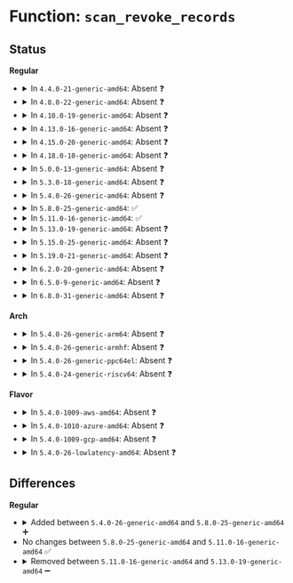 # Function: <code>scan_revoke_records</code>

## Status
<b>Regular</b>
<ul>
<li>
<details>
<summary>In <code>4.4.0-21-generic-amd64</code>: Absent ❓</summary>

```json
{
  "name": "scan_revoke_records",
  "collision_type": "Unique Static",
  "inline_type": "Full",
  "funcs": [
    {
      "addr": 18446744071581908698,
      "name": "scan_revoke_records",
      "external": false,
      "loc": "fs/jbd2/recovery.c:836",
      "file": "fs/jbd2/recovery.c",
      "inline": "not declared, inlined",
      "caller_inline": [
        "fs/jbd2/recovery.c:do_one_pass"
      ],
      "caller_func": []
    }
  ],
  "symbols": []
}
```
</details>
</li>
<li>
<details>
<summary>In <code>4.8.0-22-generic-amd64</code>: Absent ❓</summary>

```json
{
  "name": "scan_revoke_records",
  "collision_type": "Unique Static",
  "inline_type": "Full",
  "funcs": [
    {
      "addr": 18446744071582095852,
      "name": "scan_revoke_records",
      "external": false,
      "loc": "fs/jbd2/recovery.c:815",
      "file": "fs/jbd2/recovery.c",
      "inline": "not declared, inlined",
      "caller_inline": [
        "fs/jbd2/recovery.c:do_one_pass"
      ],
      "caller_func": []
    }
  ],
  "symbols": []
}
```
</details>
</li>
<li>
<details>
<summary>In <code>4.10.0-19-generic-amd64</code>: Absent ❓</summary>

```json
{
  "name": "scan_revoke_records",
  "collision_type": "Unique Static",
  "inline_type": "Full",
  "funcs": [
    {
      "addr": 18446744071582185948,
      "name": "scan_revoke_records",
      "external": false,
      "loc": "fs/jbd2/recovery.c:815",
      "file": "fs/jbd2/recovery.c",
      "inline": "not declared, inlined",
      "caller_inline": [
        "fs/jbd2/recovery.c:do_one_pass"
      ],
      "caller_func": []
    }
  ],
  "symbols": []
}
```
</details>
</li>
<li>
<details>
<summary>In <code>4.13.0-16-generic-amd64</code>: Absent ❓</summary>

```json
{
  "name": "scan_revoke_records",
  "collision_type": "Unique Static",
  "inline_type": "Full",
  "funcs": [
    {
      "addr": 18446744071582271617,
      "name": "scan_revoke_records",
      "external": false,
      "loc": "fs/jbd2/recovery.c:815",
      "file": "fs/jbd2/recovery.c",
      "inline": "not declared, inlined",
      "caller_inline": [
        "fs/jbd2/recovery.c:do_one_pass"
      ],
      "caller_func": []
    }
  ],
  "symbols": []
}
```
</details>
</li>
<li>
<details>
<summary>In <code>4.15.0-20-generic-amd64</code>: Absent ❓</summary>

```json
{
  "name": "scan_revoke_records",
  "collision_type": "Unique Static",
  "inline_type": "Full",
  "funcs": [
    {
      "addr": 18446744071582420769,
      "name": "scan_revoke_records",
      "external": false,
      "loc": "fs/jbd2/recovery.c:815",
      "file": "fs/jbd2/recovery.c",
      "inline": "not declared, inlined",
      "caller_inline": [
        "fs/jbd2/recovery.c:do_one_pass"
      ],
      "caller_func": []
    }
  ],
  "symbols": []
}
```
</details>
</li>
<li>
<details>
<summary>In <code>4.18.0-10-generic-amd64</code>: Absent ❓</summary>

```json
{
  "name": "scan_revoke_records",
  "collision_type": "Unique Static",
  "inline_type": "Full",
  "funcs": [
    {
      "addr": 18446744071582611132,
      "name": "scan_revoke_records",
      "external": false,
      "loc": "fs/jbd2/recovery.c:812",
      "file": "fs/jbd2/recovery.c",
      "inline": "not declared, inlined",
      "caller_inline": [
        "fs/jbd2/recovery.c:do_one_pass"
      ],
      "caller_func": []
    }
  ],
  "symbols": []
}
```
</details>
</li>
<li>
<details>
<summary>In <code>5.0.0-13-generic-amd64</code>: Absent ❓</summary>

```json
{
  "name": "scan_revoke_records",
  "collision_type": "Unique Static",
  "inline_type": "Full",
  "funcs": [
    {
      "addr": 18446744071582713073,
      "name": "scan_revoke_records",
      "external": false,
      "loc": "fs/jbd2/recovery.c:812",
      "file": "fs/jbd2/recovery.c",
      "inline": "not declared, inlined",
      "caller_inline": [
        "fs/jbd2/recovery.c:do_one_pass"
      ],
      "caller_func": []
    }
  ],
  "symbols": []
}
```
</details>
</li>
<li>
<details>
<summary>In <code>5.3.0-18-generic-amd64</code>: Absent ❓</summary>

```json
{
  "name": "scan_revoke_records",
  "collision_type": "Unique Static",
  "inline_type": "Full",
  "funcs": [
    {
      "addr": 18446744071582886270,
      "name": "scan_revoke_records",
      "external": false,
      "loc": "fs/jbd2/recovery.c:812",
      "file": "fs/jbd2/recovery.c",
      "inline": "not declared, inlined",
      "caller_inline": [
        "fs/jbd2/recovery.c:do_one_pass"
      ],
      "caller_func": []
    }
  ],
  "symbols": []
}
```
</details>
</li>
<li>
<details>
<summary>In <code>5.4.0-26-generic-amd64</code>: Absent ❓</summary>

```json
{
  "name": "scan_revoke_records",
  "collision_type": "Unique Static",
  "inline_type": "Full",
  "funcs": [
    {
      "addr": 18446744071582992846,
      "name": "scan_revoke_records",
      "external": false,
      "loc": "fs/jbd2/recovery.c:812",
      "file": "fs/jbd2/recovery.c",
      "inline": "not declared, inlined",
      "caller_inline": [
        "fs/jbd2/recovery.c:do_one_pass"
      ],
      "caller_func": []
    }
  ],
  "symbols": []
}
```
</details>
</li>
<li>
<details>
<summary>In <code>5.8.0-25-generic-amd64</code>: ✅</summary>

```c
int scan_revoke_records(journal_t * journal, struct buffer_head * bh, tid_t sequence, struct recovery_info * info)
```

```json
{
  "name": "scan_revoke_records",
  "collision_type": "Unique Static",
  "inline_type": "No",
  "funcs": [
    {
      "addr": 18446744071583308224,
      "name": "scan_revoke_records",
      "external": false,
      "loc": "fs/jbd2/recovery.c:812",
      "file": "fs/jbd2/recovery.c",
      "inline": "seen, unknown",
      "caller_inline": [],
      "caller_func": [
        "fs/jbd2/recovery.c:do_one_pass"
      ]
    }
  ],
  "symbols": [
    {
      "addr": 18446744071583308224,
      "name": "scan_revoke_records",
      "section": ".text",
      "bind": "STB_LOCAL",
      "size": 531
    }
  ]
}
```
</details>
</li>
<li>
<details>
<summary>In <code>5.11.0-16-generic-amd64</code>: ✅</summary>

```c
int scan_revoke_records(journal_t * journal, struct buffer_head * bh, tid_t sequence, struct recovery_info * info)
```

```json
{
  "name": "scan_revoke_records",
  "collision_type": "Unique Static",
  "inline_type": "No",
  "funcs": [
    {
      "addr": 18446744071583423648,
      "name": "scan_revoke_records",
      "external": false,
      "loc": "fs/jbd2/recovery.c:896",
      "file": "fs/jbd2/recovery.c",
      "inline": "seen, unknown",
      "caller_inline": [],
      "caller_func": [
        "fs/jbd2/recovery.c:do_one_pass"
      ]
    }
  ],
  "symbols": [
    {
      "addr": 18446744071583423648,
      "name": "scan_revoke_records",
      "section": ".text",
      "bind": "STB_LOCAL",
      "size": 341
    }
  ]
}
```
</details>
</li>
<li>
<details>
<summary>In <code>5.13.0-19-generic-amd64</code>: Absent ❓</summary>

```json
{
  "name": "scan_revoke_records",
  "collision_type": "Unique Static",
  "inline_type": "Full",
  "funcs": [
    {
      "addr": 18446744071583447048,
      "name": "scan_revoke_records",
      "external": false,
      "loc": "fs/jbd2/recovery.c:895",
      "file": "fs/jbd2/recovery.c",
      "inline": "not declared, inlined",
      "caller_inline": [
        "fs/jbd2/recovery.c:do_one_pass"
      ],
      "caller_func": []
    }
  ],
  "symbols": []
}
```
</details>
</li>
<li>
<details>
<summary>In <code>5.15.0-25-generic-amd64</code>: Absent ❓</summary>

```json
{
  "name": "scan_revoke_records",
  "collision_type": "Unique Static",
  "inline_type": "Full",
  "funcs": [
    {
      "addr": 18446744071583796633,
      "name": "scan_revoke_records",
      "external": false,
      "loc": "fs/jbd2/recovery.c:894",
      "file": "fs/jbd2/recovery.c",
      "inline": "not declared, inlined",
      "caller_inline": [
        "fs/jbd2/recovery.c:do_one_pass"
      ],
      "caller_func": []
    }
  ],
  "symbols": []
}
```
</details>
</li>
<li>
<details>
<summary>In <code>5.19.0-21-generic-amd64</code>: Absent ❓</summary>

```json
{
  "name": "scan_revoke_records",
  "collision_type": "Unique Static",
  "inline_type": "Full",
  "funcs": [
    {
      "addr": 18446744071584360916,
      "name": "scan_revoke_records",
      "external": false,
      "loc": "fs/jbd2/recovery.c:894",
      "file": "fs/jbd2/recovery.c",
      "inline": "not declared, inlined",
      "caller_inline": [
        "fs/jbd2/recovery.c:do_one_pass"
      ],
      "caller_func": []
    }
  ],
  "symbols": []
}
```
</details>
</li>
<li>
<details>
<summary>In <code>6.2.0-20-generic-amd64</code>: Absent ❓</summary>

```json
{
  "name": "scan_revoke_records",
  "collision_type": "Unique Static",
  "inline_type": "Full",
  "funcs": [
    {
      "addr": 18446744071585011424,
      "name": "scan_revoke_records",
      "external": false,
      "loc": "fs/jbd2/recovery.c:899",
      "file": "fs/jbd2/recovery.c",
      "inline": "not declared, inlined",
      "caller_inline": [
        "fs/jbd2/recovery.c:do_one_pass"
      ],
      "caller_func": []
    }
  ],
  "symbols": []
}
```
</details>
</li>
<li>
<details>
<summary>In <code>6.5.0-9-generic-amd64</code>: Absent ❓</summary>

```json
{
  "name": "scan_revoke_records",
  "collision_type": "Unique Static",
  "inline_type": "Full",
  "funcs": [
    {
      "addr": 18446744071585238985,
      "name": "scan_revoke_records",
      "external": false,
      "loc": "fs/jbd2/recovery.c:911",
      "file": "fs/jbd2/recovery.c",
      "inline": "not declared, inlined",
      "caller_inline": [
        "fs/jbd2/recovery.c:do_one_pass"
      ],
      "caller_func": []
    }
  ],
  "symbols": []
}
```
</details>
</li>
<li>
<details>
<summary>In <code>6.8.0-31-generic-amd64</code>: Absent ❓</summary>

```json
{
  "name": "scan_revoke_records",
  "collision_type": "Unique Static",
  "inline_type": "Full",
  "funcs": [
    {
      "addr": 18446744071585472171,
      "name": "scan_revoke_records",
      "external": false,
      "loc": "fs/jbd2/recovery.c:909",
      "file": "fs/jbd2/recovery.c",
      "inline": "not declared, inlined",
      "caller_inline": [
        "fs/jbd2/recovery.c:do_one_pass"
      ],
      "caller_func": []
    }
  ],
  "symbols": []
}
```
</details>
</li>
</ul>
<b>Arch</b>
<ul>
<li>
<details>
<summary>In <code>5.4.0-26-generic-arm64</code>: Absent ❓</summary>

```json
{
  "name": "scan_revoke_records",
  "collision_type": "Unique Static",
  "inline_type": "Full",
  "funcs": [
    {
      "addr": 18446603336494678712,
      "name": "scan_revoke_records",
      "external": false,
      "loc": "fs/jbd2/recovery.c:812",
      "file": "fs/jbd2/recovery.c",
      "inline": "not declared, inlined",
      "caller_inline": [
        "fs/jbd2/recovery.c:do_one_pass"
      ],
      "caller_func": []
    }
  ],
  "symbols": []
}
```
</details>
</li>
<li>
<details>
<summary>In <code>5.4.0-26-generic-armhf</code>: Absent ❓</summary>

```json
{
  "name": "scan_revoke_records",
  "collision_type": "Unique Static",
  "inline_type": "Full",
  "funcs": [
    {
      "addr": 3228118836,
      "name": "scan_revoke_records",
      "external": false,
      "loc": "fs/jbd2/recovery.c:812",
      "file": "fs/jbd2/recovery.c",
      "inline": "not declared, inlined",
      "caller_inline": [
        "fs/jbd2/recovery.c:do_one_pass"
      ],
      "caller_func": []
    }
  ],
  "symbols": []
}
```
</details>
</li>
<li>
<details>
<summary>In <code>5.4.0-26-generic-ppc64el</code>: Absent ❓</summary>

```json
{
  "name": "scan_revoke_records",
  "collision_type": "Unique Static",
  "inline_type": "Full",
  "funcs": [
    {
      "addr": 13835058055288492964,
      "name": "scan_revoke_records",
      "external": false,
      "loc": "fs/jbd2/recovery.c:812",
      "file": "fs/jbd2/recovery.c",
      "inline": "not declared, inlined",
      "caller_inline": [
        "fs/jbd2/recovery.c:do_one_pass"
      ],
      "caller_func": []
    }
  ],
  "symbols": []
}
```
</details>
</li>
<li>
<details>
<summary>In <code>5.4.0-24-generic-riscv64</code>: Absent ❓</summary>

```json
{
  "name": "scan_revoke_records",
  "collision_type": "Unique Static",
  "inline_type": "Full",
  "funcs": [
    {
      "addr": 18446743936274036244,
      "name": "scan_revoke_records",
      "external": false,
      "loc": "fs/jbd2/recovery.c:812",
      "file": "fs/jbd2/recovery.c",
      "inline": "not declared, inlined",
      "caller_inline": [
        "fs/jbd2/recovery.c:do_one_pass"
      ],
      "caller_func": []
    }
  ],
  "symbols": []
}
```
</details>
</li>
</ul>
<b>Flavor</b>
<ul>
<li>
<details>
<summary>In <code>5.4.0-1009-aws-amd64</code>: Absent ❓</summary>

```json
{
  "name": "scan_revoke_records",
  "collision_type": "Unique Static",
  "inline_type": "Full",
  "funcs": [
    {
      "addr": 18446744071582961582,
      "name": "scan_revoke_records",
      "external": false,
      "loc": "fs/jbd2/recovery.c:812",
      "file": "fs/jbd2/recovery.c",
      "inline": "not declared, inlined",
      "caller_inline": [
        "fs/jbd2/recovery.c:do_one_pass"
      ],
      "caller_func": []
    }
  ],
  "symbols": []
}
```
</details>
</li>
<li>
<details>
<summary>In <code>5.4.0-1010-azure-amd64</code>: Absent ❓</summary>

```json
{
  "name": "scan_revoke_records",
  "collision_type": "Unique Static",
  "inline_type": "Full",
  "funcs": [
    {
      "addr": 18446744071582898734,
      "name": "scan_revoke_records",
      "external": false,
      "loc": "fs/jbd2/recovery.c:812",
      "file": "fs/jbd2/recovery.c",
      "inline": "not declared, inlined",
      "caller_inline": [
        "fs/jbd2/recovery.c:do_one_pass"
      ],
      "caller_func": []
    }
  ],
  "symbols": []
}
```
</details>
</li>
<li>
<details>
<summary>In <code>5.4.0-1009-gcp-amd64</code>: Absent ❓</summary>

```json
{
  "name": "scan_revoke_records",
  "collision_type": "Unique Static",
  "inline_type": "Full",
  "funcs": [
    {
      "addr": 18446744071582950190,
      "name": "scan_revoke_records",
      "external": false,
      "loc": "fs/jbd2/recovery.c:812",
      "file": "fs/jbd2/recovery.c",
      "inline": "not declared, inlined",
      "caller_inline": [
        "fs/jbd2/recovery.c:do_one_pass"
      ],
      "caller_func": []
    }
  ],
  "symbols": []
}
```
</details>
</li>
<li>
<details>
<summary>In <code>5.4.0-26-lowlatency-amd64</code>: Absent ❓</summary>

```json
{
  "name": "scan_revoke_records",
  "collision_type": "Unique Static",
  "inline_type": "Full",
  "funcs": [
    {
      "addr": 18446744071583038593,
      "name": "scan_revoke_records",
      "external": false,
      "loc": "fs/jbd2/recovery.c:812",
      "file": "fs/jbd2/recovery.c",
      "inline": "not declared, inlined",
      "caller_inline": [
        "fs/jbd2/recovery.c:do_one_pass"
      ],
      "caller_func": []
    }
  ],
  "symbols": []
}
```
</details>
</li>
</ul>

## Differences
<b>Regular</b>
<ul>
<li>
<details>
<summary>Added between <code>5.4.0-26-generic-amd64</code> and <code>5.8.0-25-generic-amd64</code> ➕</summary>

```c
int scan_revoke_records(journal_t * journal, struct buffer_head * bh, tid_t sequence, struct recovery_info * info)
```
</details>
</li>
<li>
No changes between <code>5.8.0-25-generic-amd64</code> and <code>5.11.0-16-generic-amd64</code> ✅
</li>
<li>
<details>
<summary>Removed between <code>5.11.0-16-generic-amd64</code> and <code>5.13.0-19-generic-amd64</code> ➖</summary>

```c
int scan_revoke_records(journal_t * journal, struct buffer_head * bh, tid_t sequence, struct recovery_info * info)
```
</details>
</li>
</ul>
